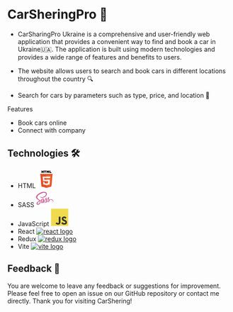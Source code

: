 # CarSheringPro 🚙

- CarSharingPro Ukraine is a comprehensive and user-friendly web application that provides a convenient way to find and book a car in Ukraine🇺🇦. The application is built using modern technologies and provides a wide range of features and benefits to users.

- The website allows users to search and book cars in different locations throughout the country 🔍

- Search for cars by parameters such as type, price, and location 📍

Features

- Book cars online
- Connect with company

## Technologies 🛠

- HTML <a href="https://www.w3.org/html/" target="_blank"><img src="https://raw.githubusercontent.com/devicons/devicon/master/icons/html5/html5-original-wordmark.svg" alt="html5 logo" width="40" height="40"/></a>
- SASS <a href="https://sass-lang.com" target="_blank"><img src="https://raw.githubusercontent.com/devicons/devicon/master/icons/sass/sass-original.svg" alt="sass logo" width="40" height="40"/></a>
- JavaScript <a href="https://developer.mozilla.org/en-US/docs/Web/JavaScript" target="_blank"><img src="https://raw.githubusercontent.com/devicons/devicon/master/icons/javascript/javascript-original.svg" alt="javascript logo" width="40" height="40"/></a>
- React <a href="https://react.dev/" target="_blank"><img src="https://cdn.worldvectorlogo.com/logos/react-2.svg" alt="react logo" width="40" height="40"/></a>
- Redux <a href="https://redux.js.org/" target="_blank"><img src="https://cdn.worldvectorlogo.com/logos/redux.svg" alt="redux logo" width="40" height="40"/></a>
- Vite <a href="https://vitejs.dev/" target="_blank"><img src="https://upload.wikimedia.org/wikipedia/commons/thumb/f/f1/Vitejs-logo.svg/1039px-Vitejs-logo.svg.png" alt="vite logo" width="40" height="40"/></a>

## Feedback 📝

You are welcome to leave any feedback or suggestions for improvement. Please feel free to open an issue on our GitHub repository or contact me directly. Thank you for visiting CarShering!

